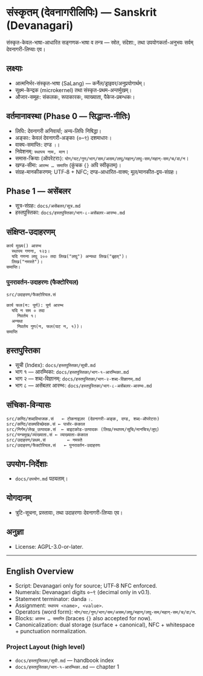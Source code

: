 # संस्कृतम् (देवनागरीलिपिः) — Sanskrit (Devanagari)

संस्कृत-केवल-भाषा-आधारित सङ्गणक-भाषा व तन्त्र — स्रोत, संदेशा:, तथा उपयोगकर्ता-अनुभवः सर्वम् देवनागरी-लिप्याः एव।

## लक्ष्याः
- आत्मनिर्भर-संस्कृत-भाषा (SaLang) — कर्नेल/ड्राइवर/अनुप्रयोगार्थम्।
- सूक्ष्म-केन्द्रक (microkernel) तथा संस्कृत-प्रथम-अन्तर्मुखम्।
- औजार-समूहः: संकलकः, रूपाकारकः, व्याख्याता, पैकेज-प्रबन्धकः।

## वर्तमानावस्था (Phase 0 — सिद्धान्त-नीतिः)
- लिपिः: देवनागरी अनिवार्या; अन्य-लिपिः निषिद्धा।
- अङ्काः: केवलं देवनागरी-अङ्काः (०–९) दशमाधारः।
- वाक्य-समाप्तिः: दण्ड `।`।
- निवेशनम्: `स्थापय नाम, मान`।
- समास-क्रियाः (ऑपरेटराः): `योग/घट/गुण/भाग/सम/असम/लघु/महान्/लघु-सम/महान्-सम/च/वा/न`।
- खण्ड-सीमा: `आरम्भ … समाप्ति` (कुंचक `{}` अपि स्वीकृतम्)।
- संग्रह-मानकीकरणम्: UTF‑8 + NFC; दण्ड-आधारित-वाक्य; मूल/मानकीत-द्वय-संग्रहः।

## Phase 1 — असेंबलर
- सूत्र-संग्रहः: `docs/असेंबलर/सूत्र.md`
- हस्तपुस्तिका: `docs/हस्तपुस्तिका/भाग-८-असेंबलर-आरम्भः.md`

## संक्षिप्त-उदाहरणम्
```
कार्य मुख्य() आरम्भ
  स्थापय गणना, १२३।
  यदि गणना लघु २०० तदा लिख("लघु") अन्यथा लिख("बृहत्")।
  लिख("नमस्ते")।
समाप्ति।
```

### पुनरावर्तन-उदाहरणः (फैक्टोरियल)
`src/उदाहरण/फैक्टोरियल.सं`
```
कार्य फल(न: पूर्ण): पूर्ण आरम्भ
  यदि न सम ० तदा
    निवर्तय १।
  अन्यथा
    निवर्तय गुण(न, फल(घट न, १))।
समाप्ति
```

## हस्तपुस्तिका
- सूची (Index): `docs/हस्तपुस्तिका/सूची.md`
- भाग १ — आरम्भिका: `docs/हस्तपुस्तिका/भाग-१-आरम्भिका.md`
- भाग २ — शब्द-विज्ञानम्: `docs/हस्तपुस्तिका/भाग-२-शब्द-विज्ञानम्.md`
- भाग ८ — असेंबलर आरम्भः: `docs/हस्तपुस्तिका/भाग-८-असेंबलर-आरम्भः.md`

## संचिका-विन्यासः
```
src/कण्ठि/शब्दविभाजक.सं   ← टोकनाइज़र (देवनागरी-अङ्क, दण्ड, शब्द-ऑपरेटराः)
src/कण्ठि/वाक्यविच्छेदक.सं ← पार्सर-कंकाल
src/निर्गम/लेख_उत्पादक.सं  ← बाइटकोड-उत्पादकः (लिख/स्थापय/सूचि/मानचित्र/लूप्)
src/यन्त्रमुख/व्याख्याता.सं ← व्याख्याता-कंकाल
src/उदाहरण/प्रथम.सं        ← नमस्ते
src/उदाहरण/फैक्टोरियल.सं   ← पुनरावर्तन-उदाहरणः
```

## उपयोग-निर्देशाः
- `docs/उपयोग.md` पठ्यताम्।

## योगदानम्
- त्रुटि-सूचना, प्रस्तावाः, तथा उदाहरणाः देवनागरी-लिप्याः एव।

## अनुज्ञा
- License: AGPL-3.0-or-later.

---

## English Overview
- Script: Devanagari only for source; UTF‑8 NFC enforced.
- Numerals: Devanagari digits ०–९ (decimal only in v0.1).
- Statement terminator: danda `।`.
- Assignment: `स्थापय <name>, <value>`.
- Operators (word form): `योग/घट/गुण/भाग/सम/असम/लघु/महान्/लघु-सम/महान्-सम/च/वा/न`.
- Blocks: `आरम्भ … समाप्ति` (braces `{}` also accepted for now).
- Canonicalization: dual storage (surface + canonical), NFC + whitespace + punctuation normalization.

### Project Layout (high level)
- `docs/हस्तपुस्तिका/सूची.md` — handbook index
- `docs/हस्तपुस्तिका/भाग-१-आरम्भिका.md` — chapter 1
